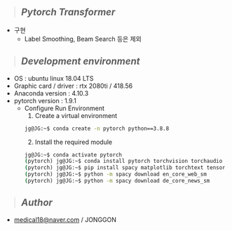 >## ***Pytorch Transformer***
* 구현
    * Label Smoothing, Beam Search 등은 제외

>## ***Development environment***
* OS : ubuntu linux 18.04 LTS
* Graphic card / driver : rtx 2080ti / 418.56
* Anaconda version : 4.10.3
* pytorch version : 1.9.1
    * Configure Run Environment
        1. Create a virtual environment
        ```cmd
        jg@JG:~$ conda create -n pytorch python==3.8.8
        ```
        2. Install the required module 
        ```cmd
        jg@JG:~$ conda activate pytorch 
        (pytorch) jg@JG:~$ conda install pytorch torchvision torchaudio cudatoolkit=10.2 -c pytorch 
        (pytorch) jg@JG:~$ pip install spacy matplotlib torchtext tensorboard torchsummary torchtext tqdm PyYAML --pre --upgrade
        (pytorch) jg@JG:~$ python -m spacy download en_core_web_sm
        (pytorch) jg@JG:~$ python -m spacy download de_core_news_sm
        ```
>## ***Author*** 

* medical18@naver.com / JONGGON
